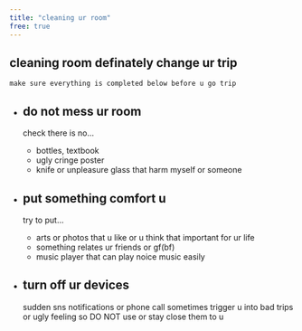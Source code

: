```yaml
---
title: "cleaning ur room"
free: true
---
```


## cleaning room definately change ur trip
    make sure everything is completed below before u go trip

- ## do not mess ur room
    check there is no...
    - bottles, textbook
    - ugly cringe poster
    - knife or unpleasure glass that harm myself or someone

- ## put something comfort u
    try to put...
    - arts or photos that u like or u think that important for ur life
    - something relates ur friends or gf(bf)
    - music player that can play noice music easily

- ## turn off ur devices
    sudden sns notifications or phone call sometimes trigger u into bad trips or ugly feeling
    so DO NOT use or stay close them to u